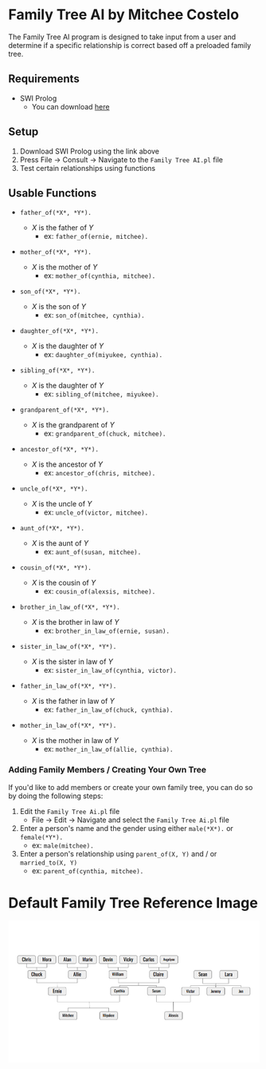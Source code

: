 # Family Tree AI by Mitchee Costelo
The Family Tree AI program is designed to take input from a user and determine if a specific relationship is correct based off a preloaded family tree.

## Requirements
- SWI Prolog
    - You can download [here](https://www.swi-prolog.org/Download.html)

## Setup
1. Download SWI Prolog using the link above
2. Press File -> Consult -> Navigate to the `Family Tree AI.pl` file
3. Test certain relationships using functions

## Usable Functions
- `father_of(*X*, *Y*).`
    - *X* is the father of *Y*
        - ex: `father_of(ernie, mitchee).`

- `mother_of(*X*, *Y*).`
    - *X* is the mother of *Y*
        - ex: `mother_of(cynthia, mitchee).`

- `son_of(*X*, *Y*).`
    - *X* is the son of *Y*
        - ex: `son_of(mitchee, cynthia).`

- `daughter_of(*X*, *Y*).`
    - *X* is the daughter of *Y*
        - ex: `daughter_of(miyukee, cynthia).`

- `sibling_of(*X*, *Y*).`
    - *X* is the daughter of *Y*
        - ex: `sibling_of(mitchee, miyukee).`

- `grandparent_of(*X*, *Y*).`
    - *X* is the grandparent of *Y*
        - ex: `grandparent_of(chuck, mitchee).`

- `ancestor_of(*X*, *Y*).`
    - *X* is the ancestor of *Y*
        - ex: `ancestor_of(chris, mitchee).`

- `uncle_of(*X*, *Y*).`
    - *X* is the uncle of *Y*
        - ex: `uncle_of(victor, mitchee).`

- `aunt_of(*X*, *Y*).`
    - *X* is the aunt of *Y*
        - ex: `aunt_of(susan, mitchee).`

- `cousin_of(*X*, *Y*).`
    - *X* is the cousin of *Y*
        - ex: `cousin_of(alexsis, mitchee).`

- `brother_in_law_of(*X*, *Y*).`
    - *X* is the brother in law of *Y*
        - ex: `brother_in_law_of(ernie, susan).`

- `sister_in_law_of(*X*, *Y*).`
    - *X* is the sister in law of *Y*
        - ex: `sister_in_law_of(cynthia, victor).`

- `father_in_law_of(*X*, *Y*).`
    - *X* is the father in law of *Y*
        - ex: `father_in_law_of(chuck, cynthia).`

- `mother_in_law_of(*X*, *Y*).`
    - *X* is the mother in law of *Y*
        - ex: `mother_in_law_of(allie, cynthia).`

### Adding Family Members / Creating Your Own Tree
If you'd like to add members or create your own family tree, you can do so by doing the following steps:

1. Edit the `Family Tree Ai.pl` file
    - File -> Edit -> Navigate and select the `Family Tree Ai.pl` file
2. Enter a person's name and the gender using either `male(*X*).` or `female(*Y*).`
    - ex: `male(mitchee).`
3. Enter a person's relationship using `parent_of(X, Y)` and / or `married_to(X, Y)`
    - ex: `parent_of(cynthia, mitchee).`

# Default Family Tree Reference Image
![Family Tree Image](https://github.com/MitcheeCostelo/Prolog-Family-Tree/blob/main/Image/Family%20Tree.png)
